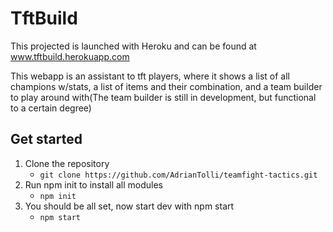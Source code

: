 # TftBuild

This projected is launched with Heroku and can be found at www.tftbuild.herokuapp.com

This webapp is an assistant to tft players, where it shows a list of all champions w/stats, a list of items and their combination, and a team builder to play around with(The team builder is still in development, but functional to a certain degree)

## Get started

1. Clone the repository
   - `git clone https://github.com/AdrianTolli/teamfight-tactics.git`
2. Run npm init to install all modules
   - `npm init`
3. You should be all set, now start dev with npm start
   - `npm start`
